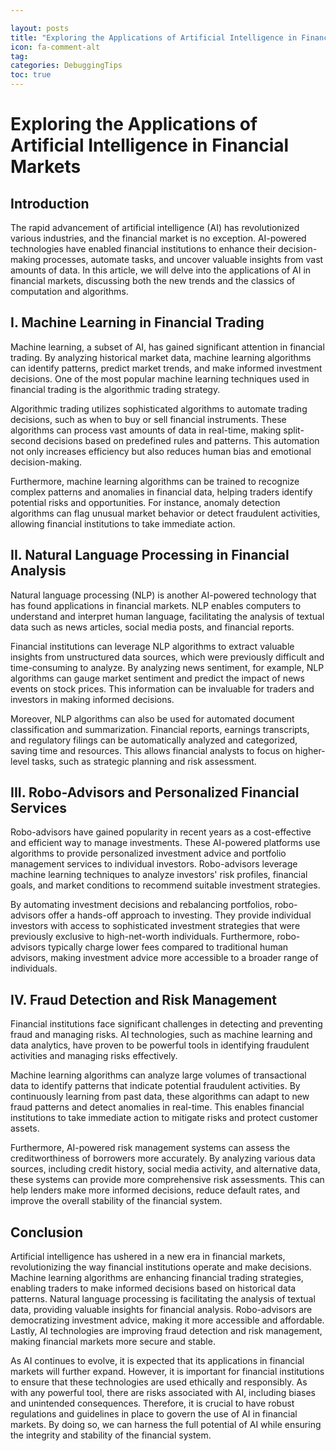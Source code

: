 ```yaml
---

layout: posts
title: "Exploring the Applications of Artificial Intelligence in Financial Markets"
icon: fa-comment-alt
tag:      
categories: DebuggingTips
toc: true
---
```




# Exploring the Applications of Artificial Intelligence in Financial Markets

## Introduction

The rapid advancement of artificial intelligence (AI) has revolutionized various industries, and the financial market is no exception. AI-powered technologies have enabled financial institutions to enhance their decision-making processes, automate tasks, and uncover valuable insights from vast amounts of data. In this article, we will delve into the applications of AI in financial markets, discussing both the new trends and the classics of computation and algorithms.

## I. Machine Learning in Financial Trading

Machine learning, a subset of AI, has gained significant attention in financial trading. By analyzing historical market data, machine learning algorithms can identify patterns, predict market trends, and make informed investment decisions. One of the most popular machine learning techniques used in financial trading is the algorithmic trading strategy.

Algorithmic trading utilizes sophisticated algorithms to automate trading decisions, such as when to buy or sell financial instruments. These algorithms can process vast amounts of data in real-time, making split-second decisions based on predefined rules and patterns. This automation not only increases efficiency but also reduces human bias and emotional decision-making.

Furthermore, machine learning algorithms can be trained to recognize complex patterns and anomalies in financial data, helping traders identify potential risks and opportunities. For instance, anomaly detection algorithms can flag unusual market behavior or detect fraudulent activities, allowing financial institutions to take immediate action.

## II. Natural Language Processing in Financial Analysis

Natural language processing (NLP) is another AI-powered technology that has found applications in financial markets. NLP enables computers to understand and interpret human language, facilitating the analysis of textual data such as news articles, social media posts, and financial reports.

Financial institutions can leverage NLP algorithms to extract valuable insights from unstructured data sources, which were previously difficult and time-consuming to analyze. By analyzing news sentiment, for example, NLP algorithms can gauge market sentiment and predict the impact of news events on stock prices. This information can be invaluable for traders and investors in making informed decisions.

Moreover, NLP algorithms can also be used for automated document classification and summarization. Financial reports, earnings transcripts, and regulatory filings can be automatically analyzed and categorized, saving time and resources. This allows financial analysts to focus on higher-level tasks, such as strategic planning and risk assessment.

## III. Robo-Advisors and Personalized Financial Services

Robo-advisors have gained popularity in recent years as a cost-effective and efficient way to manage investments. These AI-powered platforms use algorithms to provide personalized investment advice and portfolio management services to individual investors. Robo-advisors leverage machine learning techniques to analyze investors' risk profiles, financial goals, and market conditions to recommend suitable investment strategies.

By automating investment decisions and rebalancing portfolios, robo-advisors offer a hands-off approach to investing. They provide individual investors with access to sophisticated investment strategies that were previously exclusive to high-net-worth individuals. Furthermore, robo-advisors typically charge lower fees compared to traditional human advisors, making investment advice more accessible to a broader range of individuals.

## IV. Fraud Detection and Risk Management

Financial institutions face significant challenges in detecting and preventing fraud and managing risks. AI technologies, such as machine learning and data analytics, have proven to be powerful tools in identifying fraudulent activities and managing risks effectively.

Machine learning algorithms can analyze large volumes of transactional data to identify patterns that indicate potential fraudulent activities. By continuously learning from past data, these algorithms can adapt to new fraud patterns and detect anomalies in real-time. This enables financial institutions to take immediate action to mitigate risks and protect customer assets.

Furthermore, AI-powered risk management systems can assess the creditworthiness of borrowers more accurately. By analyzing various data sources, including credit history, social media activity, and alternative data, these systems can provide more comprehensive risk assessments. This can help lenders make more informed decisions, reduce default rates, and improve the overall stability of the financial system.

## Conclusion

Artificial intelligence has ushered in a new era in financial markets, revolutionizing the way financial institutions operate and make decisions. Machine learning algorithms are enhancing financial trading strategies, enabling traders to make informed decisions based on historical data patterns. Natural language processing is facilitating the analysis of textual data, providing valuable insights for financial analysis. Robo-advisors are democratizing investment advice, making it more accessible and affordable. Lastly, AI technologies are improving fraud detection and risk management, making financial markets more secure and stable.

As AI continues to evolve, it is expected that its applications in financial markets will further expand. However, it is important for financial institutions to ensure that these technologies are used ethically and responsibly. As with any powerful tool, there are risks associated with AI, including biases and unintended consequences. Therefore, it is crucial to have robust regulations and guidelines in place to govern the use of AI in financial markets. By doing so, we can harness the full potential of AI while ensuring the integrity and stability of the financial system.